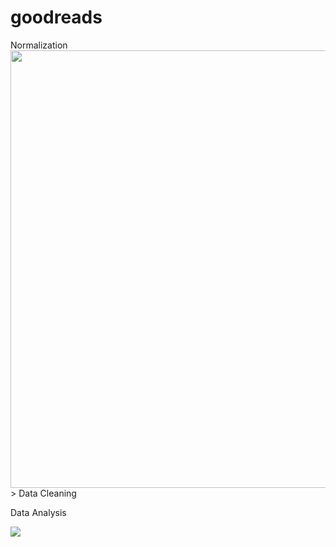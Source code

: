# goodreads

Normalization
<img src="https://github.com/JasonYao3/goodreads/blob/master/Goodreads%20ER%20diagram.png" width="850" height="700">>
Data Cleaning

Data Analysis

<img src="https://github.com/JasonYao3/goodreads/blob/master/PowerBi%20snippet.JPG">


